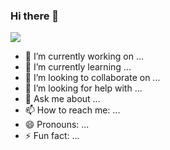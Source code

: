 ### Hi there 👋
<img src="[https://drive.google.com/file/d/1Kb_OAhWE_sUZkHjcjQ7TEpgTAxSa9Xli/view?usp=drive_link](https://drive.google.com/file/d/1Kb_OAhWE_sUZkHjcjQ7TEpgTAxSa9Xli/view?usp=sharing)"/>

- 🔭 I’m currently working on ...
- 🌱 I’m currently learning ...
- 👯 I’m looking to collaborate on ...
- 🤔 I’m looking for help with ...
- 💬 Ask me about ...
- 📫 How to reach me: ...
- 😄 Pronouns: ...
- ⚡ Fun fact: ...
